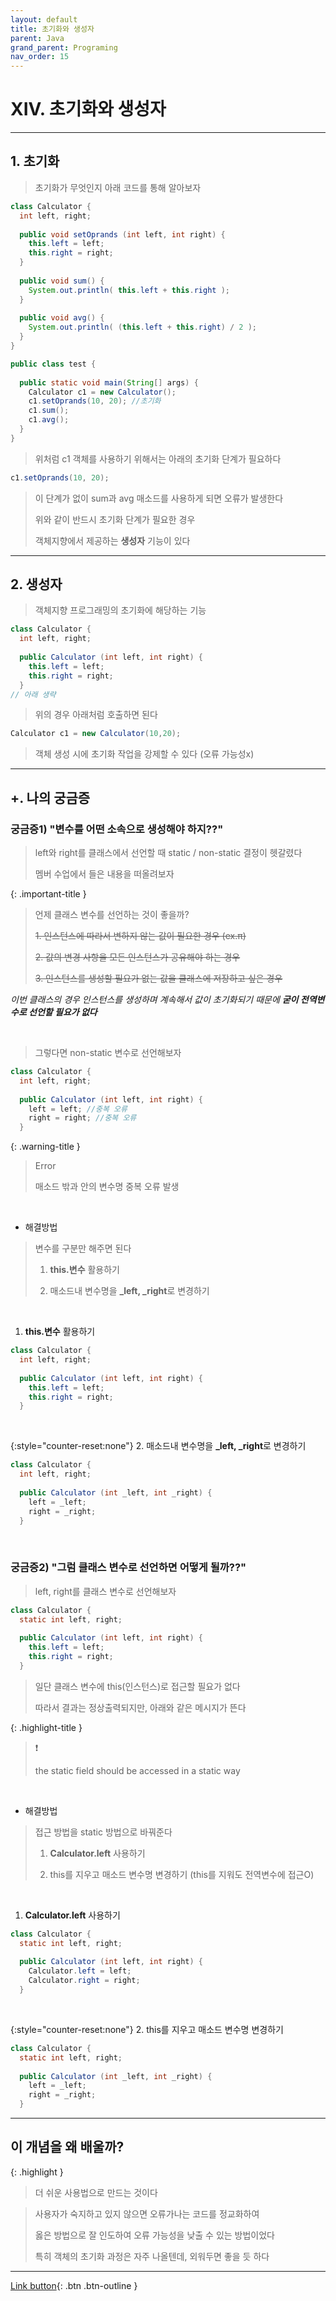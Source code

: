 ```yaml
---
layout: default
title: 초기화와 생성자
parent: Java
grand_parent: Programing
nav_order: 15
---
```


# XIV. 초기화와 생성자

---

## 1. 초기화

> 초기화가 무엇인지 아래 코드를 통해 알아보자

```java
class Calculator {
  int left, right;
	
  public void setOprands (int left, int right) {
    this.left = left;
    this.right = right;
  }
	
  public void sum() {
    System.out.println( this.left + this.right );
  }
	
  public void avg() {
    System.out.println( (this.left + this.right) / 2 );
  }
}

public class test {
	
  public static void main(String[] args) {
    Calculator c1 = new Calculator();
    c1.setOprands(10, 20); //초기화
    c1.sum();
    c1.avg();
  }
}
```

> 위처럼 c1 객체를 사용하기 위해서는 아래의 초기화 단계가 필요하다

```java
c1.setOprands(10, 20);
```

> 이 단계가 없이 sum과 avg 매소드를 사용하게 되면 오류가 발생한다
>
> 위와 같이 반드시 초기화 단계가 필요한 경우
>
> 객체지향에서 제공하는 **생성자** 기능이 있다

---

## 2. 생성자

> 객체지향 프로그래밍의 초기화에 해당하는 기능

```java
class Calculator {
  int left, right;
	
  public Calculator (int left, int right) {
    this.left = left;
    this.right = right;
  }
// 아래 생략
```

> 위의 경우 아래처럼 호출하면 된다

```java
Calculator c1 = new Calculator(10,20);
```

> 객체 생성 시에 초기화 작업을 강제할 수 있다 (오류 가능성x)

---

## +. 나의 궁금증

### 궁금증1) "변수를 어떤 소속으로 생성해야 하지??"

> left와 right를 클래스에서 선언할 때 static / non-static 결정이 헷갈렸다
>
> 멤버 수업에서 들은 내용을 떠올려보자 

{: .important-title }
> 언제 클래스 변수를 선언하는 것이 좋을까?
>
> ~~1. 인스턴스에 따라서 변하지 않는 값이 필요한 경우 (ex.π)~~
>
> ~~2. 값의 변경 사항을 모든 인스턴스가 공유해야 하는 경우~~
>
> ~~3. 인스턴스를 생성할 필요가 없는 값을 클래스에 저장하고 싶은 경우~~

_이번 클래스의 경우 인스턴스를 생성하며 계속해서 값이 초기화되기 때문에 **굳이 전역변수로 선언할 필요가 없다**_


<br/>

> 그렇다면 non-static 변수로 선언해보자

```java
class Calculator {
  int left, right;
	
  public Calculator (int left, int right) {
    left = left; //중복 오류
    right = right; //중복 오류
  }
```

{: .warning-title }
> Error
>
> 매소드 밖과 안의 변수명 중복 오류 발생

<br/>

- 해결방법

> 변수를 구분만 해주면 된다
> 
> 1. **this.변수** 활용하기
>
> 2. 매소드내 변수명을 **_left, _right**로 변경하기 

<br/>

1. **this.변수** 활용하기

```java
class Calculator {
  int left, right;
	
  public Calculator (int left, int right) {
    this.left = left;
    this.right = right;
  }
```

<br/>

{:style="counter-reset:none"}
2. 매소드내 변수명을 **_left, _right**로 변경하기 

```java
class Calculator {
  int left, right;
	
  public Calculator (int _left, int _right) {
    left = _left; 
    right = _right; 
  }
```

<br/>

### 궁금증2) "그럼 클래스 변수로 선언하면 어떻게 될까??"

> left, right를 클래스 변수로 선언해보자

```java
class Calculator {
  static int left, right;
	
  public Calculator (int left, int right) {
    this.left = left; 
    this.right = right; 
  }
```

> 일단 클래스 변수에 this(인스턴스)로 접근할 필요가 없다
>
> 따라서 결과는 정상출력되지만, 아래와 같은 메시지가 뜬다

{: .highlight-title }
> ❗️
>
> the static field should be accessed in a static way

<br/>

- 해결방법

> 접근 방법을 static 방법으로 바꿔준다
>
> 1. **Calculator.left** 사용하기
>
> 2. this를 지우고 매소드 변수명 변경하기 (this를 지워도 전역변수에 접근O)

<br/>

1. **Calculator.left** 사용하기

```java
class Calculator {
  static int left, right;
	
  public Calculator (int left, int right) {
    Calculator.left = left; 
    Calculator.right = right; 
  }
```

<br/>

{:style="counter-reset:none"}
2. this를 지우고 매소드 변수명 변경하기

```java
class Calculator {
  static int left, right;
	
  public Calculator (int _left, int _right) {
    left = _left; 
    right = _right; 
  }
```

---

## **이 개념을 왜 배울까?**

{: .highlight }
> 더 쉬운 사용법으로 만드는 것이다

> 사용자가 숙지하고 있지 않으면 오류가나는 코드를 정교화하여
>
> 옳은 방법으로 잘 인도하여 오류 가능성을 낮출 수 있는 방법이었다
>
> 특히 객체의 초기화 과정은 자주 나올텐데, 외워두면 좋을 듯 하다 

---

[Link button](https://opentutorials.org/course/1223/5519){: .btn .btn-outline }
